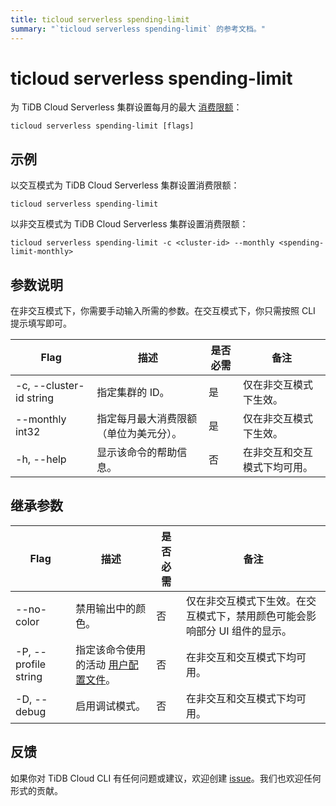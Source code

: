 ```yaml
---
title: ticloud serverless spending-limit
summary: "`ticloud serverless spending-limit` 的参考文档。"
---
```


# ticloud serverless spending-limit

为 TiDB Cloud Serverless 集群设置每月的最大 [消费限额](/tidb-cloud/manage-serverless-spend-limit.md)：

```shell
ticloud serverless spending-limit [flags]
```

## 示例

以交互模式为 TiDB Cloud Serverless 集群设置消费限额：

```shell
ticloud serverless spending-limit
```

以非交互模式为 TiDB Cloud Serverless 集群设置消费限额：

```shell
ticloud serverless spending-limit -c <cluster-id> --monthly <spending-limit-monthly>
```

## 参数说明

在非交互模式下，你需要手动输入所需的参数。在交互模式下，你只需按照 CLI 提示填写即可。

| Flag                    | 描述                                         | 是否必需 | 备注                                               |
|-------------------------|----------------------------------------------|----------|----------------------------------------------------|
| -c, --cluster-id string | 指定集群的 ID。                              | 是       | 仅在非交互模式下生效。                             |
| --monthly int32         | 指定每月最大消费限额（单位为美元分）。        | 是       | 仅在非交互模式下生效。                             |
| -h, --help              | 显示该命令的帮助信息。                       | 否       | 在非交互和交互模式下均可用。                       |

## 继承参数

| Flag                 | 描述                                                                 | 是否必需 | 备注                                                                                   |
|----------------------|----------------------------------------------------------------------|----------|----------------------------------------------------------------------------------------|
| --no-color           | 禁用输出中的颜色。                                                   | 否       | 仅在非交互模式下生效。在交互模式下，禁用颜色可能会影响部分 UI 组件的显示。             |
| -P, --profile string | 指定该命令使用的活动 [用户配置文件](/tidb-cloud/cli-reference.md#user-profile)。 | 否       | 在非交互和交互模式下均可用。                                                           |
| -D, --debug          | 启用调试模式。                                                       | 否       | 在非交互和交互模式下均可用。                                                           |

## 反馈

如果你对 TiDB Cloud CLI 有任何问题或建议，欢迎创建 [issue](https://github.com/tidbcloud/tidbcloud-cli/issues/new/choose)。我们也欢迎任何形式的贡献。
